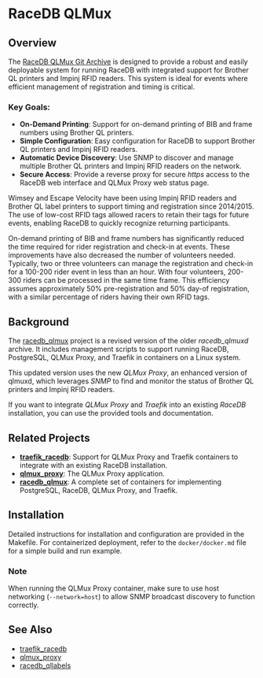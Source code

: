 
# RaceDB QLMux

## Overview

The [RaceDB QLMux Git Archive](https://github.com/stuartlynne/racedb_qlmux) is designed to provide a robust and easily deployable system for running RaceDB with integrated support for Brother QL printers and Impinj RFID readers. This system is ideal for events where efficient management of registration and timing is critical.

### Key Goals:
- **On-Demand Printing**: Support for on-demand printing of BIB and frame numbers using Brother QL printers.
- **Simple Configuration**: Easy configuration for RaceDB to support Brother QL printers and Impinj RFID readers.
- **Automatic Device Discovery**: Use SNMP to discover and manage multiple Brother QL printers and Impinj RFID readers on the network.
- **Secure Access**: Provide a reverse proxy for secure *https* access to the RaceDB web interface and QLMux Proxy web status page.

Wimsey and Escape Velocity have been using Impinj RFID readers and Brother QL label printers to support timing and registration since 2014/2015. The use of low-cost RFID tags allowed racers to retain their tags for future events, enabling RaceDB to quickly recognize returning participants.

On-demand printing of BIB and frame numbers has significantly reduced the time required for rider registration and check-in at events. These improvements have also decreased the number of volunteers needed. Typically, two or three volunteers can manage the registration and check-in for a 100-200 rider event in less than an hour. With four volunteers, 200-300 riders can be processed in the same time frame. This efficiency assumes approximately 50% pre-registration and 50% day-of registration, with a similar percentage of riders having their own RFID tags.

## Background

The [racedb_qlmux](https://github.com/stuartlynne/racedb_qlmux) project is a revised version of the older *racedb_qlmuxd* archive. It includes management scripts to support running RaceDB, PostgreSQL, QLMux Proxy, and Traefik in containers on a Linux system.

This updated version uses the new *QLMux Proxy*, an enhanced version of qlmuxd, which leverages *SNMP* to find and monitor the status of Brother QL printers and Impinj RFID readers.

If you want to integrate *QLMux Proxy* and *Traefik* into an existing *RaceDB* installation, you can use the provided tools and documentation.

## Related Projects

- **[traefik_racedb](https://github.com/stuartlynne/traefik_racedb)**: Support for QLMux Proxy and Traefik containers to integrate with an existing RaceDB installation.
- **[qlmux_proxy](https://github.com/stuartlynne/qlmux_proxy)**: The QLMux Proxy application.
- **[racedb_qlmux](https://github.com/stuartlynne/racedb_qlmux)**: A complete set of containers for implementing PostgreSQL, RaceDB, QLMux Proxy, and Traefik.

## Installation

Detailed instructions for installation and configuration are provided in the Makefile. For containerized deployment, refer to the `docker/docker.md` file for a simple build and run example.

### Note

When running the QLMux Proxy container, make sure to use host networking (`--network=host`) to allow SNMP broadcast discovery to function correctly.


## See Also
- [traefik_racedb](traefik_racedb/README.md)
- [qlmux_proxy](qlmux_proxy/README.md)
- [racedb_qllabels](racedb_qllabels/README.md)
